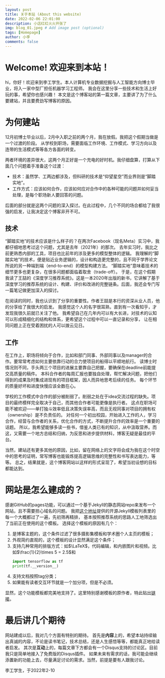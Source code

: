 ```yaml
---
layout: post
title: 关于本站 (About this website)
date: 2022-02-06 22:01:00
description: 小店红红火火开张了
img: blog_01.jpeg # Add image post (optional)
tags: [Homepage]
author: 小李
comments: false
---
```


# Welcome! 欢迎来到本站！
hi，你好！欢迎来到李工学生。本人计算机专业数据挖掘与人工智能方向博士毕业，将入一家中型厂担任机器学习工程师。
我会在这里分享一些技术和生活上好玩的事，希望你也感兴趣！
本文是这个博客站的第一篇文章，主要讲了为了什么要建站，并且要费劲写博客的原因。

# 为何建站
12月初博士毕业以后，2月中入职之前的两个月，我在放假。我把这个假期当做是一个过渡的阶段。
从学校到职场，需要面临工作环境、工作模式、学习方向以及连带的生活模式等等各方各面的转变。

两者环境的差异很大，这两个月正好是一个充电的好时机。我仔细盘算，打算从下面几个问题着手准备这个过渡：
* 技术：虽然学、工两边都涉及，但科研的技术是“仰望星空”而业界则是“脚踏实地”。
* 工作方式：应该如何合作，应该如何应对合作中的各种可能的问题并如何妥当处理，是每个职场新人要回答的问题。

后面的部分就是这两个问题的深入探讨。在此过程中，几个不同的场合都给了我很强的启发，让我决定这个博客非开不可。

## 技术
“脚踏实地”的技术应该是什么样子的？在两次Facebook（现名Meta）实习中，我都仔细地思考过这个问题，尤其是去年（2021年）的那次。
去年实习时，我比之前更熟悉内部的工具，项目也比前年的涉及更多的模型整体的逻辑。
我理解的“脚踏实地”的技术，便是贴近业务逻辑的，设计和构造更完整的，且不同于学界论文所说的另一种端到端（end-to-end）的模型构建方法。
“脚踏实地”意味着技术的细节更多也更复杂，在很多问题都面临着取舍（trade-off）。
于是，在这个假期我读了王喆的《深度学习推荐系统》。这是一本2020年出版的新书，它讲解了基于深度学习的推荐系统的设计、构建、评价和改进的完整链条。后面，我还会专门写一篇笔记做更加深入的探讨。

在阅读的同时，我也认识到了分享的重要性。作者王喆是本行的资深从业人员，他的分享给了我很大的启发。
我感觉这个人的名字很耳熟，直到有一次看知乎，才发现我很久前就已关注了他。
我希望自己在几年内可以有大长进，对技术的认知可以形成精细化的结构和体系，更希望这个过程中可以一直记录和分享，
让在相同问题上正在受着困扰的人可以拨云见日。

## 工作
在工作上，职场将倾向于合作，比如和部门同事、外部同事以及manager的合作。要常常考虑如何主要依靠行动的合力使项目的船得以平顺地航行。
读博士时情况则不同，手头两三个项目的进展主要靠自己把握，要确保在deadline前能提交高质量的稿件。
本科合作者的每周汇报也要独自处理，帮忙解决问题，把他们得到的成果及时集成进现有的项目框架，因人而异地思考后续的任务。
每个环节的质量好坏和进度快慢应该全数在心。

学校的工作模式中合作的部分被削弱了。削弱之处在于idea交流过程的缺失。项目的最终模样完全取决于自己，而其他合作者可能更像是执行者。
这点在职场可能不被欢迎——单打独斗效率低且决策失误率高，而且无视同事对项目的拥有权（ownership）是不负责任的。
对任何一个初出校园，开始进入工作的人，学习合作，经营与合作者的关系，优化合作的方式，不断提升合作的效率是一个重要的话题。
所以，我希望能够多读一些书，借鉴人类已有的知识，从中汲取营养。而这，又需要一个地方总结和归纳，为反思和进步提供材料，博客无疑是最佳的平台。

当然，建站还有更多其他的原因，比如，留在网络上的文字将会成为我在这个时空中的思考的证明，常写博客也能锻炼提高逻辑思维的完整性和书写表达能力，等等。
总之，结果就是，这个博客网站以这样的形式呈现了，希望当初设想的目标都能达到。

# 网站是怎么建成的？

感谢GitHub的pages功能，可以通过一个基于Jekyll的静态网站repo来发布一个网站，且不需要担心域名的问题。
我把[这个地址][jekyll_templates]提供的开源Jekyll模板列表里的每一个大概都过了一遍，先初筛再精排，
基本按照推荐系统的思路人工地筛选出了当前正在使用的这个模板。
选择这个模板的原因有几个：
1. 是博客主题的，这个条件过滤了很多摄影集模板和学术圈个人主页的模板；
2. 外观简约直观的，这个模板的设计显然满足这个条件；
3. 支持几种常用的排版方式：如$\LaTeX$，代码编辑，和内嵌图片和视频。比如$\frac{1}{2}\times 5 = 2.5$和
   ```py
   import tensorflow as tf
   print(tf.__version__)
   ```
4. 支持文档按照tag分类；
5. 如果能有读者交互环节就是一个加分项，但是不必须。

显然，这个功能模板都完美地支持了。这里特别感谢模板的原作者，特此贴出[链接][link_to_template]。

 
# 最后讲几个期待

网站建成以后，我对几个方面有特别的期待。
首先是**内容**上的，希望本站持续输出真诚的内容，不论是读书笔记，技术总结，还是人生感悟等等，都能真正地给读者启发。
其次是**互动**上的，每篇文章下方都会有一个Disqus支持的讨论区。目前我只是简单地接入了免费版的Disqus插件。
如果未来有需求的话，我可能会继续添置新的功能上去，尽量满足讨论的需求。当然，前提是要有人跟我讨论。


李工学生，于2022年2-10

[jekyll_templates]: http://jekyllthemes.org
[link_to_template]: https://github.com/artemsheludko/adam-blog